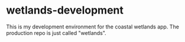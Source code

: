 # wetlands-development
This is my development environment for the coastal wetlands app. The production repo is just called "wetlands".
